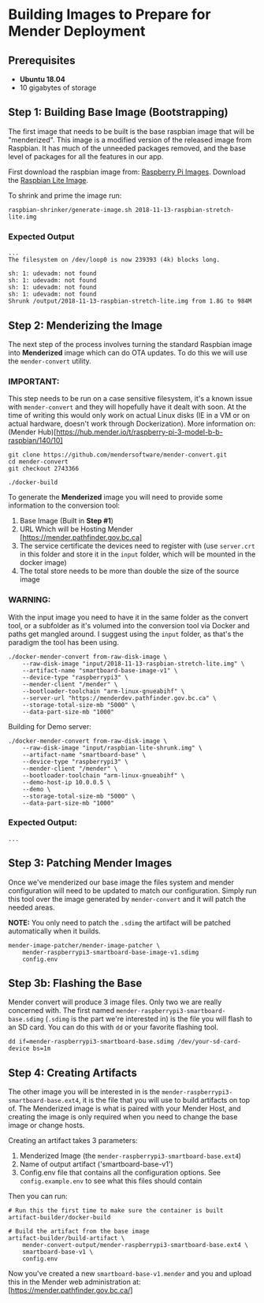 # Building Images to Prepare for Mender Deployment

## Prerequisites

- **Ubuntu 18.04**
- 10 gigabytes of storage

## Step 1: Building Base Image (Bootstrapping)

The first image that needs to be built is the base raspbian image that will be "menderized". This image is a modified version of the released image from Raspbian. It has much of the unneeded packages removed, and the base level of packages for all the features in our app.

First download the raspbian image from: [Raspberry Pi Images](https://www.raspberrypi.org/downloads/raspbian/). Download the [Raspbian Lite Image](https://downloads.raspberrypi.org/raspbian_lite_latest).

To shrink and prime the image run:
```
raspbian-shrinker/generate-image.sh 2018-11-13-raspbian-stretch-lite.img
```

### Expected Output
```
...
The filesystem on /dev/loop0 is now 239393 (4k) blocks long.

sh: 1: udevadm: not found
sh: 1: udevadm: not found
sh: 1: udevadm: not found
sh: 1: udevadm: not found
Shrunk /output/2018-11-13-raspbian-stretch-lite.img from 1.8G to 984M
```

## Step 2: Menderizing the Image

The next step of the process involves turning the standard Raspbian image into **Menderized** image which can do OTA updates. To do this we will use the `mender-convert` utility.

### IMPORTANT:
This step needs to be run on a case sensitive filesystem, it's a known issue with `mender-convert` and they will hopefully have it dealt with soon. At the time of writing this would only work on actual Linux disks (IE in a VM or on actual hardware, doesn't work through Dockerization). More information on: (Mender Hub)[https://hub.mender.io/t/raspberry-pi-3-model-b-b-raspbian/140/10]

```
git clone https://github.com/mendersoftware/mender-convert.git
cd mender-convert
git checkout 2743366

./docker-build
```

To generate the **Menderized** image you will need to provide some information to the conversion tool:

1. Base Image (Built in **Step #1**)
2. URL Which will be Hosting Mender [https://mender.pathfinder.gov.bc.ca]
3. The service certificate the devices need to register with (use `server.crt` in this folder and store it in the `input` folder, which will be mounted in the docker image)
4. The total store needs to be more than double the size of the source image

### WARNING:
With the input image you need to have it in the same folder as the convert tool, or a subfolder as it's volumed into the conversion tool via Docker and paths get mangled around. I suggest using the `input` folder, as that's the paradigm the tool has been using.

```
./docker-mender-convert from-raw-disk-image \
    --raw-disk-image "input/2018-11-13-raspbian-stretch-lite.img" \
    --artifact-name "smartboard-base-image-v1" \
    --device-type "raspberrypi3" \
    --mender-client "/mender" \
    --bootloader-toolchain "arm-linux-gnueabihf" \
    --server-url "https://menderdev.pathfinder.gov.bc.ca" \
    --storage-total-size-mb "5000" \
    --data-part-size-mb "1000"
```

Building for Demo server:
```
./docker-mender-convert from-raw-disk-image \
    --raw-disk-image "input/raspbian-lite-shrunk.img" \
    --artifact-name "smartboard-base" \
    --device-type "raspberrypi3" \
    --mender-client "/mender" \
    --bootloader-toolchain "arm-linux-gnueabihf" \
    --demo-host-ip 10.0.0.5 \
    --demo \
    --storage-total-size-mb "5000" \
    --data-part-size-mb "1000"
```

### Expected Output:
```
...

```

## Step 3: Patching Mender Images

Once we've menderized our base image the files system and mender configuration will need to be updated to match our configuration.  Simply run this tool over the image generated by `mender-convert` and it will patch the needed areas.

**NOTE:** You only need to patch the `.sdimg` the artifact will be patched automatically when it builds.

```
mender-image-patcher/mender-image-patcher \
    mender-raspberrypi3-smartboard-base-image-v1.sdimg
    config.env
```



## Step 3b: Flashing the Base

Mender convert will produce 3 image files. Only two we are really concerned with.  The first named `mender-raspberrypi3-smartboard-base.sdimg` (`.sdimg` is the part we're interested in) is the file you will flash to an SD card. You can do this with `dd` or your favorite flashing tool.

```
dd if=mender-raspberrypi3-smartboard-base.sdimg /dev/your-sd-card-device bs=1m
```

## Step 4: Creating Artifacts

The other image you will be interested in is the `mender-raspberrypi3-smartboard-base.ext4`, it is the file that you will use to build artifacts on top of. The Menderized image is what is paired with your Mender Host, and creating the image is only required when you need to change the base image or change hosts.

Creating an artifact takes 3 parameters:
1. Menderized Image (the `mender-raspberrypi3-smartboard-base.ext4`)
2. Name of output artifact ('smartboard-base-v1')
3. Config.env file that contains all the configuration options. See `config.example.env` to see what this files should contain

Then you can run:

```
# Run this the first time to make sure the container is built
artifact-builder/docker-build

# Build the artifact from the base image
artifact-builder/build-artifact \
    mender-convert-output/mender-raspberrypi3-smartboard-base.ext4 \
    smartboard-base-v1 \
    config.env
```

Now you've created a new `smartboard-base-v1.mender` and you and upload this in the Mender web administration at: [https://mender.pathfinder.gov.bc.ca/]

